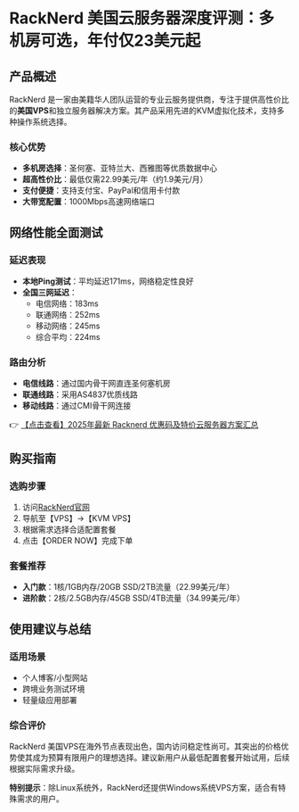 # RackNerd 美国云服务器深度评测：多机房可选，年付仅23美元起

## 产品概述

RackNerd 是一家由美籍华人团队运营的专业云服务提供商，专注于提供高性价比的**美国VPS**和独立服务器解决方案。其产品采用先进的KVM虚拟化技术，支持多种操作系统选择。

### 核心优势
- **多机房选择**：圣何塞、亚特兰大、西雅图等优质数据中心
- **超高性价比**：最低仅需22.99美元/年（约1.9美元/月）
- **支付便捷**：支持支付宝、PayPal和信用卡付款
- **大带宽配置**：1000Mbps高速网络端口

## 网络性能全面测试

### 延迟表现
- **本地Ping测试**：平均延迟171ms，网络稳定性良好
- **全国三网延迟**：
  - 电信网络：183ms
  - 联通网络：252ms
  - 移动网络：245ms
  - 综合平均：224ms

### 路由分析
- **电信线路**：通过国内骨干网直连圣何塞机房
- **联通线路**：采用AS4837优质线路
- **移动线路**：通过CMI骨干网连接

👉 [【点击查看】2025年最新 Racknerd 优惠码及特价云服务器方案汇总](https://bit.ly/Rack_Nerd)

## 购买指南

### 选购步骤
1. 访问[RackNerd官网](https://bit.ly/Rack_Nerd)
2. 导航至【VPS】→【KVM VPS】
3. 根据需求选择合适配置套餐
4. 点击【ORDER NOW】完成下单

### 套餐推荐
- **入门款**：1核/1GB内存/20GB SSD/2TB流量（22.99美元/年）
- **进阶款**：2核/2.5GB内存/45GB SSD/4TB流量（34.99美元/年）

## 使用建议与总结

### 适用场景
- 个人博客/小型网站
- 跨境业务测试环境
- 轻量级应用部署

### 综合评价
RackNerd 美国VPS在海外节点表现出色，国内访问稳定性尚可。其突出的价格优势使其成为预算有限用户的理想选择。建议新用户从最低配置套餐开始试用，后续根据实际需求升级。

**特别提示**：除Linux系统外，RackNerd还提供Windows系统VPS方案，适合有特殊需求的用户。